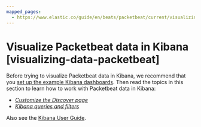 ```yaml
---
mapped_pages:
  - https://www.elastic.co/guide/en/beats/packetbeat/current/visualizing-data-packetbeat.html
---
```


# Visualize Packetbeat data in Kibana [visualizing-data-packetbeat]

Before trying to visualize Packetbeat data in Kibana, we recommend that you [set up the example Kibana dashboards](/reference/packetbeat/load-kibana-dashboards.md). Then read the topics in this section to learn how to work with Packetbeat data in Kibana:

* [*Customize the Discover page*](/reference/packetbeat/customizing-discover.md)
* [*Kibana queries and filters*](/reference/packetbeat/kibana-queries-filters.md)

Also see the [Kibana User Guide](docs-content://get-started/the-stack.md).

